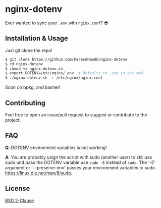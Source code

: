 # nginx-dotenv
Ever wanted to sync your `.env` with `nginx.conf`? 😎

## Installation & Usage

Just git clone the repo!

```bash
$ git clone https://github.com/FaresAhmedb/nginx-dotenv
$ cd nginx-dotenv
$ chmod +x nginx-dotenv.sh
$ export DOTENV=/etc/nginx/.env  # Defaults to .env in the cwd.
$ ./nginx-dotenv.sh -c /etc/nginx/nginx.conf
```

Soon on bpkg, and basher!

## Contributing
Feel free to open an issue/pull request to suggest or contribute to the project.

## FAQ
**Q**: DOTENV environment variables is not working!

**A**: You are probably usign the script with sudo (another user) to still use sudo and pass the DOTENV variable use `sudo -E` instead of `sudo`. The '-E' argument or '--preserve-env' passes your environment variables to sudo. https://linux.die.net/man/8/sudo.

## License

[BSD 2-Clause](/LICENSE)
